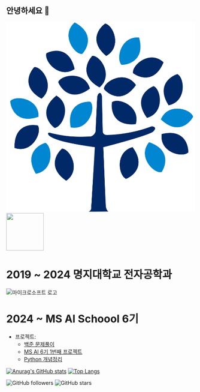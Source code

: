 ## 안녕하세요 👋
![명지대학교 로고](/명지.svg)
<img src="/image/명지.svg" width="100" height="100">


# 2019 ~ 2024 명지대학교 전자공학과
![마이크로소프트 로고](https://www.google.com/url?sa=i&url=https%3A%2F%2Fnamu.wiki%2Fw%2FMicrosoft&psig=AOvVaw1dWVSW2xUVvrt_ReKNRY3L&ust=1740927672632000&source=images&cd=vfe&opi=89978449&ved=0CBQQjRxqFwoTCODjxJKT6YsDFQAAAAAdAAAAABAE)
# 2024 ~ MS AI Schoool 6기

- 프로젝트:
  - [백준 문제풀이](https://github.com/hongwon1031/Baekjoon_Prac)
  - [MS AI 6기 1번째 프로젝트](https://github.com/hongwon1031/MS_AI_Project_1)
  - [Python 개념정리](https://github.com/hongwon1031/testRepo/tree/main/12)

<!--
**hongwon1031/hongwon1031** is a ✨ _special_ ✨ repository because its `README.md` (this file) appears on your GitHub profile.

Here are some ideas to get you started:

- 🔭 I’m currently working on ...
- 🌱 I’m currently learning ...
- 👯 I’m looking to collaborate on ...
- 🤔 I’m looking for help with ...
- 💬 Ask me about ...
- 📫 How to reach me: ...
- 😄 Pronouns: ...
- ⚡ Fun fact: ...
-->
[![Anurag's GitHub stats](https://github-readme-stats.vercel.app/api?username=hongwon1031&show_icons=true&theme=radical)](https://github.com/anuraghazra/github-readme-stats)
[![Top Langs](https://github-readme-stats.vercel.app/api/top-langs/?username=hongwon1031)](https://github.com/anuraghazra/github-readme-stats)

![GitHub followers](https://img.shields.io/github/followers/hongwon1031?style=social)
![GitHub stars](https://img.shields.io/github/stars/hongwon1031?style=social)
